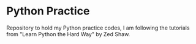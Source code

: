 Python Practice
===============

Repository to hold my Python practice codes, I am following the tutorials from "Learn Python the Hard Way" by Zed Shaw.
